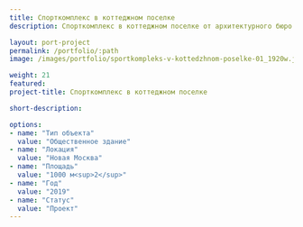 ```yaml
---
title: Спорткомплекс в коттеджном поселке
description: Спорткомплекс в коттеджном поселке от архитектурного бюро А510. Индивидуальное проектирование на заказ.

layout: port-project
permalink: /portfolio/:path
image: /images/portfolio/sportkompleks-v-kottedzhnom-poselke-01_1920w.jpg

weight: 21
featured:
project-title: Спорткомплекс в коттеджном поселке

short-description: 

options:
- name: "Тип объекта"
  value: "Общественное здание"
- name: "Локация"
  value: "Новая Москва"
- name: "Площадь"
  value: "1000 м<sup>2</sup>"
- name: "Год"
  value: "2019"
- name: "Статус"
  value: "Проект"
---
```

